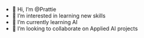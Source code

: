 - 👋 Hi, I’m @Prattie
- 👀 I’m interested in learning new skills
- 🌱 I’m currently learning AI
- 💞️ I’m looking to collaborate on Applied AI projects


<!---
Prattie/Prattie is a ✨ special ✨ repository because its `README.md` (this file) appears on your GitHub profile.
You can click the Preview link to take a look at your changes.
--->
